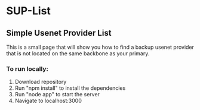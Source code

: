 # SUP-List
## Simple Usenet Provider List

This is a small page that will show you how to find a backup usenet provider that is not located on the same backbone as your primary. 

### To run locally: ###

1. Download repository
2. Run "npm install" to install the dependencies
3. Run "node app" to start the server
4. Navigate to localhost:3000


